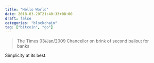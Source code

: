 ```yaml
---
title: "Hello World"
date: 2018-03-20T21:40:33+08:00
draft: false
categories: "blockchain"
tag: ["bitcoin", "go"]
---
```



> The Times 03/Jan/2009 Chancellor on brink of second bailout for banks

Simplicity at its best.

